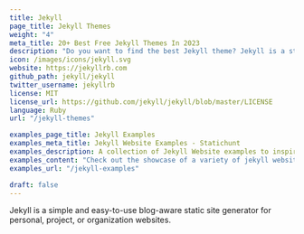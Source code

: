 ```yaml
---
title: Jekyll
page_title: Jekyll Themes
weight: "4"
meta_title: 20+ Best Free Jekyll Themes In 2023
description: "Do you want to find the best Jekyll theme? Jekyll is a straightforward, blog-aware static site generator that is ideal for personal, project, or organization websites."
icon: /images/icons/jekyll.svg
website: https://jekyllrb.com
github_path: jekyll/jekyll
twitter_username: jekyllrb
license: MIT
license_url: https://github.com/jekyll/jekyll/blob/master/LICENSE
language: Ruby
url: "/jekyll-themes"

examples_page_title: Jekyll Examples
examples_meta_title: Jekyll Website Examples - Statichunt
examples_description: A collection of Jekyll Website examples to inspire the creation of your next web Project.
examples_content: "Check out the showcase of a variety of jekyll website examples. Get inspired about building your next web project on the Jekyll static site generator"
examples_url: "/jekyll-examples"

draft: false
---
```


Jekyll is a simple and easy-to-use blog-aware static site generator for personal, project, or organization websites.
